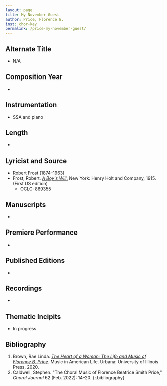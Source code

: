```yaml
---
layout: page
title: My November Guest
author: Price, Florence B.
inst: chor-key
permalink: /price-my-november-guest/
---
```


## Alternate Title
- N/A

## Composition Year
- 

## Instrumentation
- SSA and piano

## Length
- 

## Lyricist and Source
- Robert Frost (1874&ndash;1963)
- Frost, Robert. [*A Boy's Will*.](https://books.google.com/books?id=EiqGT0JJlR0C) New York: Henry Holt and Company, 1915. (First US edition)
     * OCLC: <a href="https://search.worldcat.org/title/869355" target="_blank">869355</a>

## Manuscripts
- 

## Premiere Performance
- 

## Published Editions
- 

## Recordings
- 

## Thematic Incipits
- In progress

## Bibliography
1. Brown, Rae Linda. <a href="https://www.worldcat.org/title/1122800180" target="_blank">*The Heart of a Woman: The Life and Music of Florence B. Price*</a>. Music in American Life. Urbana: University of Illinois Press, 2020.
2. Caldwell, Stephen. "The Choral Music of Florence Beatrice Smith Price," *Choral Journal* 62 (Feb. 2022): 14&ndash;20.
{:.bibliography}